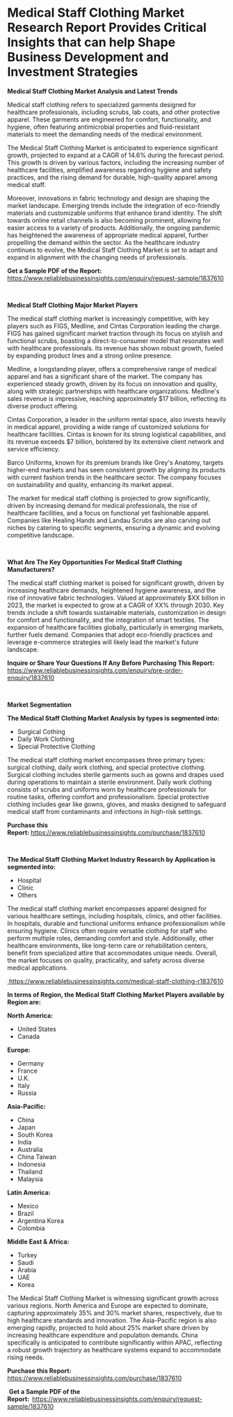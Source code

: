 <p><h1>Medical Staff Clothing Market Research Report Provides Critical Insights that can help Shape Business Development and Investment Strategies</h1></p><p><strong>Medical Staff Clothing Market Analysis and Latest Trends</strong></p>
<p><p>Medical staff clothing refers to specialized garments designed for healthcare professionals, including scrubs, lab coats, and other protective apparel. These garments are engineered for comfort, functionality, and hygiene, often featuring antimicrobial properties and fluid-resistant materials to meet the demanding needs of the medical environment.</p><p>The Medical Staff Clothing Market is anticipated to experience significant growth, projected to expand at a CAGR of 14.6% during the forecast period. This growth is driven by various factors, including the increasing number of healthcare facilities, amplified awareness regarding hygiene and safety practices, and the rising demand for durable, high-quality apparel among medical staff.</p><p>Moreover, innovations in fabric technology and design are shaping the market landscape. Emerging trends include the integration of eco-friendly materials and customizable uniforms that enhance brand identity. The shift towards online retail channels is also becoming prominent, allowing for easier access to a variety of products. Additionally, the ongoing pandemic has heightened the awareness of appropriate medical apparel, further propelling the demand within the sector. As the healthcare industry continues to evolve, the Medical Staff Clothing Market is set to adapt and expand in alignment with the changing needs of professionals.</p></p>
<p><strong>Get a Sample PDF of the Report:&nbsp;</strong> <a href="https://www.reliablebusinessinsights.com/enquiry/request-sample/1837610?utm_campaign=2735&utm_medium=2&utm_source=Github&utm_content=ia&utm_term=13042025&utm_id=medical-staff-clothing">https://www.reliablebusinessinsights.com/enquiry/request-sample/1837610</a></p>
<p>&nbsp;</p>
<p><strong>Medical Staff Clothing Major Market Players</strong></p>
<p><p>The medical staff clothing market is increasingly competitive, with key players such as FIGS, Medline, and Cintas Corporation leading the charge. FIGS has gained significant market traction through its focus on stylish and functional scrubs, boasting a direct-to-consumer model that resonates well with healthcare professionals. Its revenue has shown robust growth, fueled by expanding product lines and a strong online presence.</p><p>Medline, a longstanding player, offers a comprehensive range of medical apparel and has a significant share of the market. The company has experienced steady growth, driven by its focus on innovation and quality, along with strategic partnerships with healthcare organizations. Medline's sales revenue is impressive, reaching approximately $17 billion, reflecting its diverse product offering.</p><p>Cintas Corporation, a leader in the uniform rental space, also invests heavily in medical apparel, providing a wide range of customized solutions for healthcare facilities. Cintas is known for its strong logistical capabilities, and its revenue exceeds $7 billion, bolstered by its extensive client network and service efficiency.</p><p>Barco Uniforms, known for its premium brands like Grey's Anatomy, targets higher-end markets and has seen consistent growth by aligning its products with current fashion trends in the healthcare sector. The company focuses on sustainability and quality, enhancing its market appeal.</p><p>The market for medical staff clothing is projected to grow significantly, driven by increasing demand for medical professionals, the rise of healthcare facilities, and a focus on functional yet fashionable apparel. Companies like Healing Hands and Landau Scrubs are also carving out niches by catering to specific segments, ensuring a dynamic and evolving competitive landscape.</p></p>
<p>&nbsp;</p>
<p><strong>What Are The Key Opportunities For Medical Staff Clothing Manufacturers?</strong></p>
<p><p>The medical staff clothing market is poised for significant growth, driven by increasing healthcare demands, heightened hygiene awareness, and the rise of innovative fabric technologies. Valued at approximately $XX billion in 2023, the market is expected to grow at a CAGR of XX% through 2030. Key trends include a shift towards sustainable materials, customization in design for comfort and functionality, and the integration of smart textiles. The expansion of healthcare facilities globally, particularly in emerging markets, further fuels demand. Companies that adopt eco-friendly practices and leverage e-commerce strategies will likely lead the market's future landscape.</p></p>
<p><strong>Inquire or Share Your Questions If Any Before Purchasing This Report:</strong> <a href="https://www.reliablebusinessinsights.com/enquiry/pre-order-enquiry/1837610?utm_campaign=2735&utm_medium=2&utm_source=Github&utm_content=ia&utm_term=13042025&utm_id=medical-staff-clothing">https://www.reliablebusinessinsights.com/enquiry/pre-order-enquiry/1837610</a></p>
<p>&nbsp;</p>
<p><strong>Market Segmentation</strong></p>
<p><strong>The Medical Staff Clothing Market Analysis by types is segmented into:</strong></p>
<p><ul><li>Surgical Cothing</li><li>Daily Work Clothing</li><li>Special Protective Clothing</li></ul></p>
<p><p>The medical staff clothing market encompasses three primary types: surgical clothing, daily work clothing, and special protective clothing. Surgical clothing includes sterile garments such as gowns and drapes used during operations to maintain a sterile environment. Daily work clothing consists of scrubs and uniforms worn by healthcare professionals for routine tasks, offering comfort and professionalism. Special protective clothing includes gear like gowns, gloves, and masks designed to safeguard medical staff from contaminants and infections in high-risk settings.</p></p>
<p><strong>Purchase this Report:&nbsp;</strong><a href="https://www.reliablebusinessinsights.com/purchase/1837610?utm_campaign=2735&utm_medium=2&utm_source=Github&utm_content=ia&utm_term=13042025&utm_id=medical-staff-clothing">https://www.reliablebusinessinsights.com/purchase/1837610</a></p>
<p>&nbsp;</p>
<p><strong>The Medical Staff Clothing Market Industry Research by Application is segmented into:</strong></p>
<p><ul><li>Hospital</li><li>Clinic</li><li>Others</li></ul></p>
<p><p>The medical staff clothing market encompasses apparel designed for various healthcare settings, including hospitals, clinics, and other facilities. In hospitals, durable and functional uniforms enhance professionalism while ensuring hygiene. Clinics often require versatile clothing for staff who perform multiple roles, demanding comfort and style. Additionally, other healthcare environments, like long-term care or rehabilitation centers, benefit from specialized attire that accommodates unique needs. Overall, the market focuses on quality, practicality, and safety across diverse medical applications.</p></p>
<p><a href="https://www.reliablebusinessinsights.com/medical-staff-clothing-r1837610?utm_campaign=2735&utm_medium=2&utm_source=Github&utm_content=ia&utm_term=13042025&utm_id=medical-staff-clothing">&nbsp;https://www.reliablebusinessinsights.com/medical-staff-clothing-r1837610</a></p>
<p><strong>In terms of Region, the Medical Staff Clothing Market Players available by Region are:</strong></p>
<p>
    <p> <strong> North America: </strong>
        <ul>
            <li>United States</li>
            <li>Canada</li>
        </ul>
        </p> 
    <p> <strong> Europe: </strong>
        <ul>
            <li>Germany</li>
            <li>France</li>
            <li>U.K.</li>
            <li>Italy</li>
            <li>Russia</li>
        </ul>
        </p> 
    <p> <strong> Asia-Pacific: </strong>
        <ul>
            <li>China</li>
            <li>Japan</li>
            <li>South Korea</li>
            <li>India</li>
            <li>Australia</li>
            <li>China Taiwan</li>
            <li>Indonesia</li>
            <li>Thailand</li>
            <li>Malaysia</li>
        </ul>
        </p> 
    <p> <strong> Latin America: </strong>
        <ul>
            <li>Mexico</li>
            <li>Brazil</li>
            <li>Argentina Korea</li>
            <li>Colombia</li>
        </ul>
        </p> 
    <p> <strong> Middle East & Africa: </strong>
        <ul>
            <li>Turkey</li>
            <li>Saudi</li>
            <li>Arabia</li>
            <li>UAE</li>
            <li>Korea</li>
        </ul>
    </p>
    </p>
<p><p>The Medical Staff Clothing Market is witnessing significant growth across various regions. North America and Europe are expected to dominate, capturing approximately 35% and 30% market shares, respectively, due to high healthcare standards and innovation. The Asia-Pacific region is also emerging rapidly, projected to hold about 25% market share driven by increasing healthcare expenditure and population demands. China specifically is anticipated to contribute significantly within APAC, reflecting a robust growth trajectory as healthcare systems expand to accommodate rising needs.</p></p>
<p><strong>Purchase this Report: </strong><a href="https://www.reliablebusinessinsights.com/purchase/1837610?utm_campaign=2735&utm_medium=2&utm_source=Github&utm_content=ia&utm_term=13042025&utm_id=medical-staff-clothing">https://www.reliablebusinessinsights.com/purchase/1837610</a></p>
<p>&nbsp;<strong>Get a Sample PDF of the Report:&nbsp;&nbsp;</strong><a href="https://www.reliablebusinessinsights.com/enquiry/request-sample/1837610?utm_campaign=2735&utm_medium=2&utm_source=Github&utm_content=ia&utm_term=13042025&utm_id=medical-staff-clothing">https://www.reliablebusinessinsights.com/enquiry/request-sample/1837610</a></p>
<p><strong></strong></p>
<p><p></p><p></p><p></p></p>